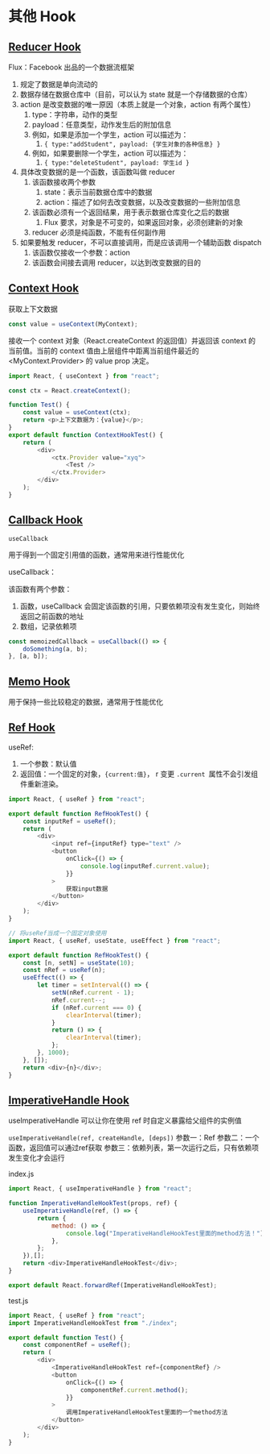 # 其他 Hook

## [Reducer Hook](https://react.docschina.org/docs/hooks-reference.html#usereducer)

Flux：Facebook 出品的一个数据流框架

1. 规定了数据是单向流动的
2. 数据存储在数据仓库中（目前，可以认为 state 就是一个存储数据的仓库）
3. action 是改变数据的唯一原因（本质上就是一个对象，action 有两个属性）
    1. type：字符串，动作的类型
    2. payload：任意类型，动作发生后的附加信息
    3. 例如，如果是添加一个学生，action 可以描述为：
        1. `{ type:"addStudent", payload: {学生对象的各种信息} }`
    4. 例如，如果要删除一个学生，action 可以描述为：
        1. `{ type:"deleteStudent", payload: 学生id }`
4. 具体改变数据的是一个函数，该函数叫做 reducer
    1. 该函数接收两个参数
        1. state：表示当前数据仓库中的数据
        2. action：描述了如何去改变数据，以及改变数据的一些附加信息
    2. 该函数必须有一个返回结果，用于表示数据仓库变化之后的数据
        1. Flux 要求，对象是不可变的，如果返回对象，必须创建新的对象
    3. reducer 必须是纯函数，不能有任何副作用
5. 如果要触发 reducer，不可以直接调用，而是应该调用一个辅助函数 dispatch
    1. 该函数仅接收一个参数：action
    2. 该函数会间接去调用 reducer，以达到改变数据的目的

## [Context Hook](https://react.docschina.org/docs/hooks-reference.html#usecontext)

获取上下文数据

```js
const value = useContext(MyContext);
```

接收一个 context 对象（React.createContext 的返回值）并返回该 context 的当前值。当前的 context 值由上层组件中距离当前组件最近的 <MyContext.Provider> 的 value prop 决定。

```js
import React, { useContext } from "react";

const ctx = React.createContext();

function Test() {
	const value = useContext(ctx);
	return <p>上下文数据为：{value}</p>;
}
export default function ContextHookTest() {
	return (
		<div>
			<ctx.Provider value="xyq">
				<Test />
			</ctx.Provider>
		</div>
	);
}
```

## [Callback Hook](https://react.docschina.org/docs/hooks-reference.html#usecallback)

`useCallback`

用于得到一个固定引用值的函数，通常用来进行性能优化

useCallback：

该函数有两个参数：

1. 函数，useCallback 会固定该函数的引用，只要依赖项没有发生变化，则始终返回之前函数的地址
2. 数组，记录依赖项

```js
const memoizedCallback = useCallback(() => {
	doSomething(a, b);
}, [a, b]);
```

## [Memo Hook](https://react.docschina.org/docs/hooks-reference.html#usememo)

用于保持一些比较稳定的数据，通常用于性能优化

## [Ref Hook](https://react.docschina.org/docs/hooks-reference.html#useref)

useRef:

1. 一个参数：默认值
2. 返回值：一个固定的对象，`{current:值}`， r 变更 `.current `属性不会引发组件重新渲染。

```js
import React, { useRef } from "react";

export default function RefHookTest() {
	const inputRef = useRef();
	return (
		<div>
			<input ref={inputRef} type="text" />
			<button
				onClick={() => {
					console.log(inputRef.current.value);
				}}
			>
				获取input数据
			</button>
		</div>
	);
}
```

```js
// 将useRef当成一个固定对象使用
import React, { useRef, useState, useEffect } from "react";

export default function RefHookTest() {
	const [n, setN] = useState(10);
	const nRef = useRef(n);
	useEffect(() => {
		let timer = setInterval(() => {
			setN(nRef.current - 1);
			nRef.current--;
			if (nRef.current === 0) {
				clearInterval(timer);
			}
			return () => {
				clearInterval(timer);
			};
		}, 1000);
	}, []);
	return <div>{n}</div>;
}
```

## [ImperativeHandle Hook](https://react.docschina.org/docs/hooks-reference.html#useimperativehandle)

useImperativeHandle 可以让你在使用 ref 时自定义暴露给父组件的实例值

```useImperativeHandle(ref, createHandle, [deps])```
参数一：Ref
参数二：一个函数，返回值可以通过ref获取
参数三：依赖列表，第一次运行之后，只有依赖项发生变化才会运行

index.js

```js
import React, { useImperativeHandle } from "react";

function ImperativeHandleHookTest(props, ref) {
	useImperativeHandle(ref, () => {
		return {
			method: () => {
				console.log("ImperativeHandleHookTest里面的method方法！");
			},
		};
	}),[];
	return <div>ImperativeHandleHookTest</div>;
}

export default React.forwardRef(ImperativeHandleHookTest);
```

test.js

```js
import React, { useRef } from "react";
import ImperativeHandleHookTest from "./index";

export default function Test() {
	const componentRef = useRef();
	return (
		<div>
			<ImperativeHandleHookTest ref={componentRef} />
			<button
				onClick={() => {
					componentRef.current.method();
				}}
			>
				调用ImperativeHandleHookTest里面的一个method方法
			</button>
		</div>
	);
}
```
